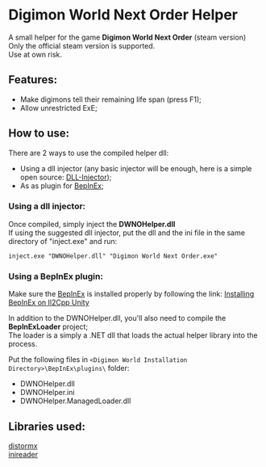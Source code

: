 # Digimon World Next Order Helper
A small helper for the game **Digimon World Next Order** (steam version)\
Only the official steam version is supported.\
Use at own risk.

## Features:
- Make digimons tell their remaining life span (press F1);
- Allow unrestricted ExE;

## How to use:
There are 2 ways to use the compiled helper dll:

- Using a dll injector (any basic injector will be enough, here is a simple open source:
[DLL-Injector](https://github.com/adamhlt/DLL-Injector));
- As as plugin for [BepInEx](https://docs.bepinex.dev/index.html);

### Using a dll injector:
Once compiled, simply inject the **DWNOHelper.dll**\
If using the suggested dll injector, put the dll and the ini file in the same directory of "inject.exe" and run:

    inject.exe "DWNOHelper.dll" "Digimon World Next Order.exe"

### Using a BepInEx plugin:
Make sure the [BepInEx](https://docs.bepinex.dev/index.html) is installed properly by following the link: [Installing BepInEx on Il2Cpp Unity](https://docs.bepinex.dev/master/articles/user_guide/installation/unity_il2cpp.html)

In addition to the DWNOHelper.dll, you'll also need to compile the **BepInExLoader** project;\
The loader is a simply a .NET dll that loads the actual helper library into the process.

Put the following files in ```<Digimon World Installation Directory>\BepInEx\plugins\``` folder:
- DWNOHelper.dll
- DWNOHelper.ini
- DWNOHelper.ManagedLoader.dll

## Libraries used:
[distormx](https://github.com/gdabah/distormx)\
[inireader](https://github.com/X-rays5/inireader)